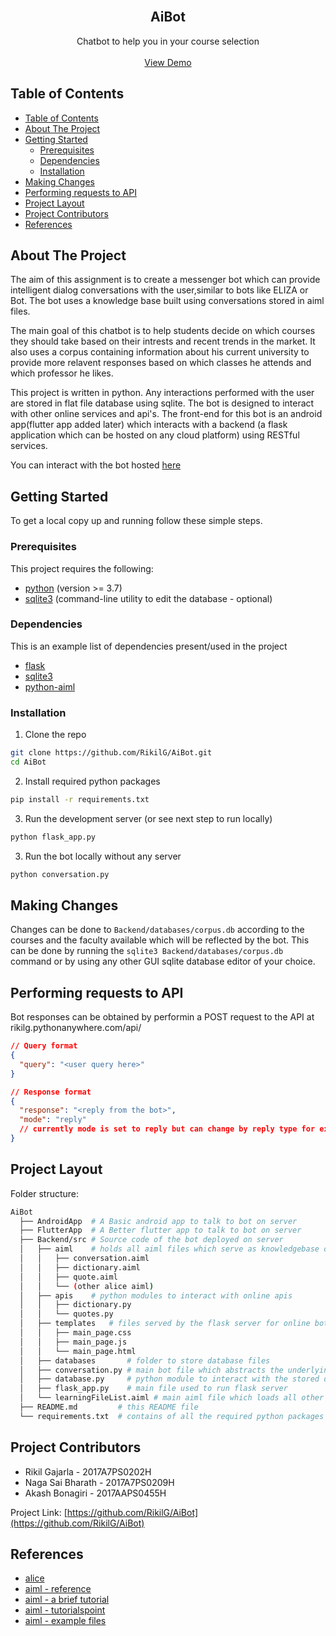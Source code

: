 <!--
*** To avoid retyping too much info. Do a search and replace for the following:
*** RikilG, AiBot, twitter_handle, email
-->

<!-- PROJECT LOGO -->
<br />
<p align="center">
  <!-- <a href="https://github.com/RikilG/AiBot">
    <img src="images/logo.png" alt="Logo" width="80" height="80">
  </a> -->

  <h2 align="center">AiBot</h2>

  <p align="center">
    Chatbot to help you in your course selection
    <br />
    <br />
    <a href="https://rikilg.pythonanywhere.com/">View Demo</a>
  </p>
</p>


## Table of Contents

- [Table of Contents](#table-of-contents)
- [About The Project](#about-the-project)
- [Getting Started](#getting-started)
  - [Prerequisites](#prerequisites)
  - [Dependencies](#dependencies)
  - [Installation](#installation)
- [Making Changes](#making-changes)
- [Performing requests to API](#performing-requests-to-api)
- [Project Layout](#project-layout)
- [Project Contributors](#project-contributors)
- [References](#references)


## About The Project

The aim of this assignment is to create a messenger bot which can provide intelligent dialog 
conversations with the user,similar to bots like ELIZA or Bot. The bot uses a knowledge base 
built using conversations stored in aiml files.

The main goal of this chatbot is to help students decide on which courses they should take based 
on their intrests and recent trends in the market. It also uses a corpus containing information 
about his current university to provide more relavent responses based on which classes he attends 
and which professor he likes.

This project is written in python. Any interactions performed with the user are stored in flat 
file database using sqlite. The bot is designed to interact with other online services and api's.
The front-end for this bot is an android app(flutter app added later) which interacts with a 
backend (a flask application which can be hosted on any cloud platform) using RESTful services.

You can interact with the bot hosted [here](https://rikilg.pythonanywhere.com)


## Getting Started

To get a local copy up and running follow these simple steps.

### Prerequisites

This project requires the following:
 - [python](https://www.python.org/) (version >= 3.7)
 - [sqlite3](https://www.sqlite.org/) (command-line utility to edit the database - optional)

### Dependencies

This is an example list of dependencies present/used in the project
 - [flask](https://palletsprojects.com/p/flask/)
 - [sqlite3](https://docs.python.org/3/library/sqlite3.html)
 - [python-aiml](https://pypi.org/project/python-aiml/)

### Installation
 
1. Clone the repo
```sh
git clone https://github.com/RikilG/AiBot.git
cd AiBot
```
2. Install required python packages
```sh
pip install -r requirements.txt
```
3. Run the development server (or see next step to run locally)
```sh
python flask_app.py
```
3. Run the bot locally without any server
```sh
python conversation.py 
```

## Making Changes

Changes can be done to `Backend/databases/corpus.db` according to the courses 
and the faculty available which will be reflected by the bot. This can be done 
by running the `sqlite3 Backend/databases/corpus.db` command or by using any other GUI 
sqlite database editor of your choice.


## Performing requests to API

Bot responses can be obtained by performin a POST request to the API at 
rikilg.pythonanywhere.com/api/
```json
// Query format
{
  "query": "<user query here>"
}
```

```json
// Response format
{
  "response": "<reply from the bot>",
  "mode": "reply" 
  // currently mode is set to reply but can change by reply type for example audio or video by improving the bot in future.
}
```


## Project Layout

Folder structure:
```sh
AiBot
  ├── AndroidApp  # A Basic android app to talk to bot on server
  ├── FlutterApp  # A Better flutter app to talk to bot on server
  ├── Backend/src # Source code of the bot deployed on server
  │   ├── aiml    # holds all aiml files which serve as knowledgebase of the bot
  │   │   ├── conversation.aiml
  │   │   ├── dictionary.aiml
  │   │   ├── quote.aiml
  │   │   └── (other alice aiml)
  │   ├── apis    # python modules to interact with online apis
  │   │   ├── dictionary.py
  │   │   └── quotes.py
  │   ├── templates   # files served by the flask server for online bot access
  │   │   ├── main_page.css
  │   │   ├── main_page.js
  │   │   └── main_page.html
  │   ├── databases       # folder to store database files 
  │   ├── conversation.py # main bot file which abstracts the underlying aiml interaction
  │   ├── database.py     # python module to interact with the stored database
  │   ├── flask_app.py    # main file used to run flask server
  │   └── learningFileList.aiml # main aiml file which loads all other aiml files
  ├── README.md         # this README file
  └── requirements.txt  # contains of all the required python packages
```


## Project Contributors

 - Rikil Gajarla - 2017A7PS0202H
 - Naga Sai Bharath - 2017A7PS0209H
 - Akash Bonagiri - 2017AAPS0455H

Project Link: [https://github.com/RikilG/AiBot](https://github.com/RikilG/AiBot)


## References

 - [alice](https://github.com/mz026/aiml-en-us-foundation-alice.v1-0)
 - [aiml - reference](http://callmom.pandorabots.com/static/reference/)
 - [aiml - a brief tutorial](https://arxiv.org/abs/1307.3091)
 - [aiml - tutorialspoint](https://www.tutorialspoint.com/aiml/aiml_introduction.htm)
 - [aiml - example files](https://github.com/pandorabots/Free-AIML)
